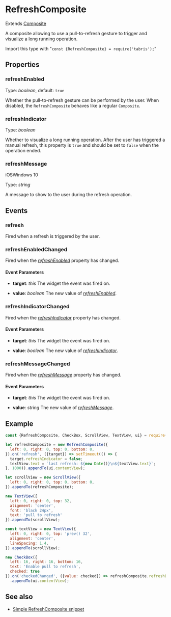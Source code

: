 ---
---
# RefreshComposite

Extends [Composite](Composite.md)

A composite allowing to use a pull-to-refresh gesture to trigger and visualize a long running operation.

Import this type with "`const {RefreshComposite} = require('tabris');`"

## Properties

### refreshEnabled


Type: *boolean*, default: `true`

Whether the pull-to-refresh gesture can be performed by the user. When disabled, the `RefreshComposite` behaves like a regular `Composite`.

### refreshIndicator


Type: *boolean*

Whether to visualize a long running operation. After the user has triggered a manual refresh, this property is `true` and should be set to `false` when the operation ended.

### refreshMessage
<p class="platforms"><span class="ios-tag" title="supported on iOS">iOS</span><span class="windows-tag" title="supported on Windows 10">Windows 10</span></p>

Type: *string*

A message to show to the user during the refresh operation.


## Events

### refresh

Fired when a refresh is triggered by the user.
### refreshEnabledChanged

Fired when the [*refreshEnabled*](#refreshEnabled) property has changed.

#### Event Parameters 
- **target**: *this*
    The widget the event was fired on.

- **value**: *boolean*
    The new value of [*refreshEnabled*](#refreshEnabled).


### refreshIndicatorChanged

Fired when the [*refreshIndicator*](#refreshIndicator) property has changed.

#### Event Parameters 
- **target**: *this*
    The widget the event was fired on.

- **value**: *boolean*
    The new value of [*refreshIndicator*](#refreshIndicator).


### refreshMessageChanged

Fired when the [*refreshMessage*](#refreshMessage) property has changed.

#### Event Parameters 
- **target**: *this*
    The widget the event was fired on.

- **value**: *string*
    The new value of [*refreshMessage*](#refreshMessage).





## Example
```js
const {RefreshComposite, CheckBox, ScrollView, TextView, ui} = require('tabris');

let refreshComposite = new RefreshComposite({
  left: 0, right: 0, top: 0, bottom: 0,
}).on('refresh', ({target}) => setTimeout(() => {
  target.refreshIndicator = false;
  textView.text = `last refresh: ${new Date()}\n${textView.text}`;
}, 1000)).appendTo(ui.contentView);

let scrollView = new ScrollView({
  left: 0, right: 0, top: 0, bottom: 0,
}).appendTo(refreshComposite);

new TextView({
  left: 0, right: 0, top: 32,
  alignment: 'center',
  font: 'black 24px',
  text: 'pull to refresh'
}).appendTo(scrollView);

const textView = new TextView({
  left: 0, right: 0, top: 'prev() 32',
  alignment: 'center',
  lineSpacing: 1.4,
}).appendTo(scrollView);

new CheckBox({
  left: 16, right: 16, bottom: 16,
  text: 'Enable pull to refresh',
  checked: true
}).on('checkedChanged', ({value: checked}) => refreshComposite.refreshEnabled = checked)
  .appendTo(ui.contentView);
```
## See also

- [Simple RefreshComposite snippet](https://github.com/eclipsesource/tabris-js/tree/v2.6.1/snippets/refreshcomposite.js)
